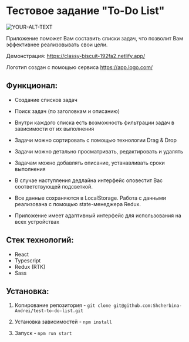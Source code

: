 # Тестовое задание "To-Do List"

<img alt="YOUR-ALT-TEXT" src="https://3.downloader.disk.yandex.ru/preview/4995ab1c88e5bf0a0b971d3a5353674ded56baf094bf7422811dcdeeeef40bfe/inf/c44i5Lq9-oioDwqsQXrJoM1PvUzBU9mrosWMoAhvMd409Lo1gsBw4fSBtmYcPYcbhINC3iMKEubt0zX5gOlnXw%3D%3D?uid=1765203207&filename=list-page.png&disposition=inline&hash=&limit=0&content_type=image%2Fpng&owner_uid=1765203207&tknv=v2&size=1920x940](https://s437vla.storage.yandex.net/rdisk/7ec97f29b79be20949b3d259aa6dc96be16be18e99a050fcc1685d9b4f20c3d9/6442cccd/IivUVEC1-5uc7FqMJY1tGoRudyED-1ExP6nrE0eWESO1ZHmW5E7RWKXG95zkeSFjswmSrbhjJyOsFnvaI0HCFQ==?uid=1765203207&filename=list-page.png&disposition=inline&hash=&limit=0&content_type=image%2Fpng&owner_uid=1765203207&fsize=38707&hid=a170449d73f55f1b93e8ad36b0e83916&media_type=image&tknv=v2&etag=8f63ef592016cdca816682711d3a89b4&rtoken=1CbjS95CBinL&force_default=yes&ycrid=na-35dbaca0a9c0547d39585e2ed3377cfd-downloader12h&ts=5f9dc49830d40&s=854d210c5235f032de93b69a13b6fbfa06286500fb1f58171b27a6e1fbfb4413&pb=U2FsdGVkX1-ANMGJry2aPZQIYX10l2qZz5D0l0aHcwSUwzhS_Y9mJzAWC2xpiBxjewZety8hKUfl_T0UEe2VKME4aLpufq14mUA9iwDRMQE)](https://s437vla.storage.yandex.net/rdisk/7ec97f29b79be20949b3d259aa6dc96be16be18e99a050fcc1685d9b4f20c3d9/6442cccd/IivUVEC1-5uc7FqMJY1tGoRudyED-1ExP6nrE0eWESO1ZHmW5E7RWKXG95zkeSFjswmSrbhjJyOsFnvaI0HCFQ==?uid=1765203207&filename=list-page.png&disposition=inline&hash=&limit=0&content_type=image%2Fpng&owner_uid=1765203207&fsize=38707&hid=a170449d73f55f1b93e8ad36b0e83916&media_type=image&tknv=v2&etag=8f63ef592016cdca816682711d3a89b4&rtoken=1CbjS95CBinL&force_default=yes&ycrid=na-35dbaca0a9c0547d39585e2ed3377cfd-downloader12h&ts=5f9dc49830d40&s=854d210c5235f032de93b69a13b6fbfa06286500fb1f58171b27a6e1fbfb4413&pb=U2FsdGVkX1-ANMGJry2aPZQIYX10l2qZz5D0l0aHcwSUwzhS_Y9mJzAWC2xpiBxjewZety8hKUfl_T0UEe2VKME4aLpufq14mUA9iwDRMQE)">

Приложение поможет Вам составить списки задач, что позволит Вам эффективнее реализовывать свои цели.

Демонстрация: https://classy-biscuit-192fa2.netlify.app/

Логотип создан с помощью сервиса https://app.logo.com/

## Функционал:

* Создание списков задач

* Поиск задач (по заголовкам и описанию)

* Внутри каждого списка есть возможность фильтрации задач в зависимости от их выполнения

* Задачи можно сортировать с помощью технологии Drag & Drop

* Задачи можно детально просматривать, редактировать и удалять

* Задачам можно добавлять описание, устанавливать сроки выполнения

* В случае наступления дедлайна интерфейс оповестит Вас соответствующей подсветкой.

* Все данные сохраняются в LocalStorage. Работа с данными реализована с помощью state-менеджера Redux.

* Приложение имеет адаптивный интерфейс для использования на всех устройствах

## Стек технологий:

* React
* Typescript
* Redux (RTK)
* Sass

## Установка:

1. Копирование репозитория - `git clone git@github.com:Shcherbina-Andrei/test-to-do-list.git`

2. Установка зависимостей - `npm install`

3. Запуск - `npm run start`
